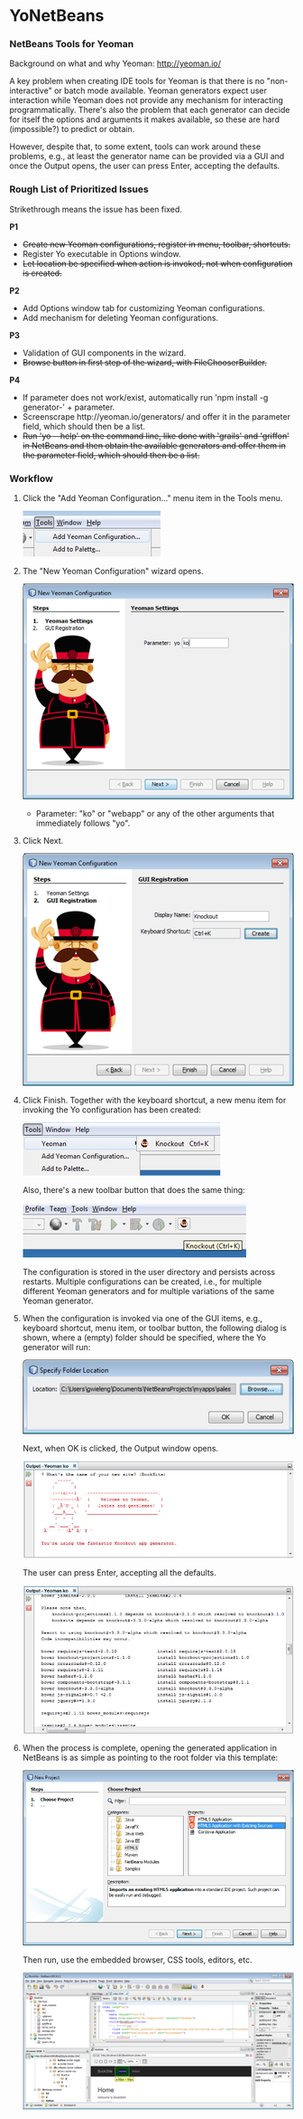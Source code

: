# YoNetBeans
<h3>NetBeans Tools for Yeoman</h3>

Background on what and why Yeoman: http://yeoman.io/

A key problem when creating IDE tools for Yeoman is that there is no "non-interactive" or batch mode available. Yeoman generators expect user interaction while Yeoman does not provide any mechanism for interacting programmatically. There's also the problem that each generator can decide for itself the options and arguments it makes available, so these are hard (impossible?) to predict or obtain. 

However, despite that, to some extent, tools can work around these problems, e.g., at least the generator name can be provided via a GUI and once the Output opens, the user can press Enter, accepting the defaults.

<h3>Rough List of Prioritized Issues</h3>

Strikethrough means the issue has been fixed.

<b>P1</b>
<ul>
<li><strike>Create new Yeoman configurations, register in menu, toolbar, shortcuts.</strike></li>
<li>Register Yo executable in Options window.</li>
<li><strike>Let location be specified when action is invoked, not when configuration is created.</strike></li>
</ul>
<b>P2</b>
<ul>
<li>Add Options window tab for customizing Yeoman configurations.</li>
<li>Add mechanism for deleting Yeoman configurations.</li>
</ul>
<b>P3</b>
<ul>
<li>Validation of GUI components in the wizard.</li>
<li><strike>Browse button in first step of the wizard, with FileChooserBuilder.</strike></li>
</ul>
<b>P4</b>
<ul>
<li>If parameter does not work/exist, automatically run 'npm install -g generator-' + parameter.</li>
<li>Screenscrape http://yeoman.io/generators/ and offer it in the parameter field, which should then be a list.</li>
<li><strike>Run 'yo --help' on the command line, like done with 'grails' and 'griffon' in NetBeans and then obtain the available generators and offer them in the parameter field, which should then be a list.</strike></li>
</ul>

<h3>Workflow</h3>

1. Click the "Add Yeoman Configuration..." menu item in the Tools menu.

   ![Alt text](/screenshots/add-yo-config-menu.png?raw=true "Add Yo configuration")

2. The "New Yeoman Configuration" wizard opens.

   ![Alt text](/screenshots/yoko-v2.png?raw=true "Step 1 of wizard")

   - Parameter: "ko" or "webapp" or any of the other arguments that immediately follows "yo".

3. Click Next.

   ![Alt text](/screenshots/yoko2.png?raw=true "Step 2 of wizard")

3. Click Finish. Together with the keyboard shortcut, a new menu item for invoking the Yo configuration has been created:

   ![Alt text](/screenshots/menu-yo.png?raw=true "Yo menu")

   Also, there's a new toolbar button that does the same thing:
   
   ![Alt text](/screenshots/toolbar-yo-1.png?raw=true "Yo toolbar")
   
   The configuration is stored in the user directory and persists across restarts. Multiple configurations can be created, i.e., for multiple different Yeoman generators and for multiple variations of the same Yeoman generator.
   
4. When the configuration is invoked via one of the GUI items, e.g., keyboard shortcut, menu item, or toolbar button, the following dialog is shown, where a (empty) folder should be specified, where the Yo generator will run:

   ![Alt text](/screenshots/yo-project-folder.png?raw=true "Yo toolbar")

   Next, when OK is clicked, the Output window opens. 

   ![Alt text](/screenshots/you-output-1.png?raw=true "Output window 1")

   The user can press Enter, accepting all the defaults. 

   ![Alt text](/screenshots/you-output-2.png?raw=true "Output window 2")

5. When the process is complete, opening the generated application in NetBeans is as simple as pointing to the root folder via this template:

   ![Alt text](/screenshots/yo-open.png?raw=true "Existing project")

   Then run, use the embedded browser, CSS tools, editors, etc.

   ![Alt text](/screenshots/yo-deploy-1.png?raw=true "Deployed project")
